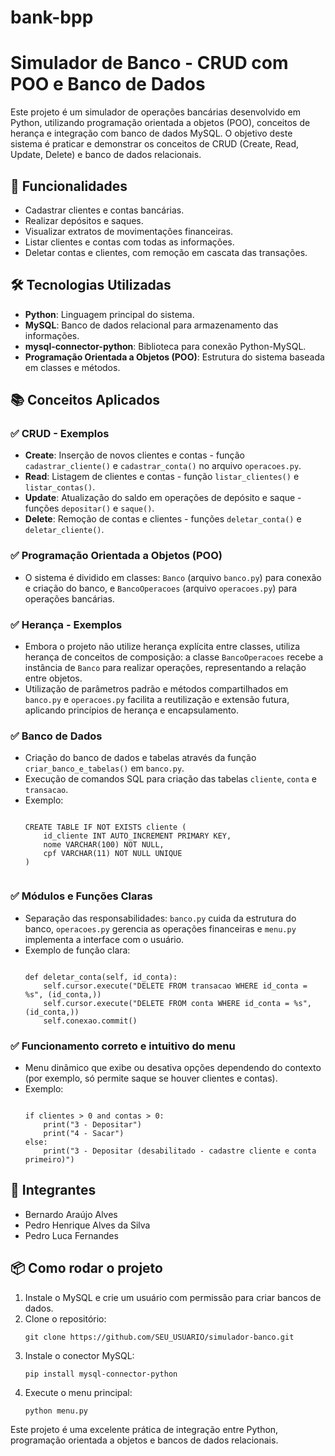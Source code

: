 # bank-bpp

<h1>Simulador de Banco - CRUD com POO e Banco de Dados</h1>

<p>
    Este projeto é um simulador de operações bancárias desenvolvido em Python, utilizando programação orientada a objetos (POO), conceitos de herança e integração com banco de dados MySQL. O objetivo deste sistema é praticar e demonstrar os conceitos de CRUD (Create, Read, Update, Delete) e banco de dados relacionais.
</p>

<h2>🚀 Funcionalidades</h2>
<ul>
    <li>Cadastrar clientes e contas bancárias.</li>
    <li>Realizar depósitos e saques.</li>
    <li>Visualizar extratos de movimentações financeiras.</li>
    <li>Listar clientes e contas com todas as informações.</li>
    <li>Deletar contas e clientes, com remoção em cascata das transações.</li>
</ul>

<h2>🛠️ Tecnologias Utilizadas</h2>
<ul>
    <li><strong>Python</strong>: Linguagem principal do sistema.</li>
    <li><strong>MySQL</strong>: Banco de dados relacional para armazenamento das informações.</li>
    <li><strong>mysql-connector-python</strong>: Biblioteca para conexão Python-MySQL.</li>
    <li><strong>Programação Orientada a Objetos (POO)</strong>: Estrutura do sistema baseada em classes e métodos.</li>
</ul>

<h2>📚 Conceitos Aplicados</h2>

<h3>✅ CRUD - Exemplos</h3>
<ul>
    <li><strong>Create</strong>: Inserção de novos clientes e contas - função <code>cadastrar_cliente()</code> e <code>cadastrar_conta()</code> no arquivo <code>operacoes.py</code>.</li>
    <li><strong>Read</strong>: Listagem de clientes e contas - função <code>listar_clientes()</code> e <code>listar_contas()</code>.</li>
    <li><strong>Update</strong>: Atualização do saldo em operações de depósito e saque - funções <code>depositar()</code> e <code>saque()</code>.</li>
    <li><strong>Delete</strong>: Remoção de contas e clientes - funções <code>deletar_conta()</code> e <code>deletar_cliente()</code>.</li>
</ul>

<h3>✅ Programação Orientada a Objetos (POO)</h3>
<ul>
    <li>O sistema é dividido em classes: <code>Banco</code> (arquivo <code>banco.py</code>) para conexão e criação do banco, e <code>BancoOperacoes</code> (arquivo <code>operacoes.py</code>) para operações bancárias.</li>
</ul>

<h3>✅ Herança - Exemplos</h3>
<ul>
    <li>Embora o projeto não utilize herança explícita entre classes, utiliza herança de conceitos de composição: a classe <code>BancoOperacoes</code> recebe a instância de <code>Banco</code> para realizar operações, representando a relação entre objetos.</li>
    <li>Utilização de parâmetros padrão e métodos compartilhados em <code>banco.py</code> e <code>operacoes.py</code> facilita a reutilização e extensão futura, aplicando princípios de herança e encapsulamento.</li>
</ul>

<h3>✅ Banco de Dados</h3>
<ul>
    <li>Criação do banco de dados e tabelas através da função <code>criar_banco_e_tabelas()</code> em <code>banco.py</code>.</li>
    <li>Execução de comandos SQL para criação das tabelas <code>cliente</code>, <code>conta</code> e <code>transacao</code>.</li>
    <li>Exemplo:
        <pre><code>
CREATE TABLE IF NOT EXISTS cliente (
    id_cliente INT AUTO_INCREMENT PRIMARY KEY,
    nome VARCHAR(100) NOT NULL,
    cpf VARCHAR(11) NOT NULL UNIQUE
)
        </code></pre>
    </li>
</ul>

<h3>✅ Módulos e Funções Claras</h3>
<ul>
    <li>Separação das responsabilidades: <code>banco.py</code> cuida da estrutura do banco, <code>operacoes.py</code> gerencia as operações financeiras e <code>menu.py</code> implementa a interface com o usuário.</li>
    <li>Exemplo de função clara:
        <pre><code>
def deletar_conta(self, id_conta):
    self.cursor.execute("DELETE FROM transacao WHERE id_conta = %s", (id_conta,))
    self.cursor.execute("DELETE FROM conta WHERE id_conta = %s", (id_conta,))
    self.conexao.commit()
</code></pre>
    </li>
</ul>

<h3>✅ Funcionamento correto e intuitivo do menu</h3>
<ul>
    <li>Menu dinâmico que exibe ou desativa opções dependendo do contexto (por exemplo, só permite saque se houver clientes e contas).</li>
    <li>Exemplo:
        <pre><code>
if clientes > 0 and contas > 0:
    print("3 - Depositar")
    print("4 - Sacar")
else:
    print("3 - Depositar (desabilitado - cadastre cliente e conta primeiro)")
</code></pre>
    </li>
</ul>

<h2>👥 Integrantes</h2>
<ul>
    <li>Bernardo Araújo Alves</li>
    <li>Pedro Henrique Alves da Silva</li>
    <li>Pedro Luca Fernandes</li>
</ul>

<h2>📦 Como rodar o projeto</h2>
<ol>
    <li>Instale o MySQL e crie um usuário com permissão para criar bancos de dados.</li>
    <li>Clone o repositório:</li>
    <pre><code>git clone https://github.com/SEU_USUARIO/simulador-banco.git</code></pre>
    <li>Instale o conector MySQL:</li>
    <pre><code>pip install mysql-connector-python</code></pre>
    <li>Execute o menu principal:</li>
    <pre><code>python menu.py</code></pre>
</ol>

<p>Este projeto é uma excelente prática de integração entre Python, programação orientada a objetos e bancos de dados relacionais.</p>
